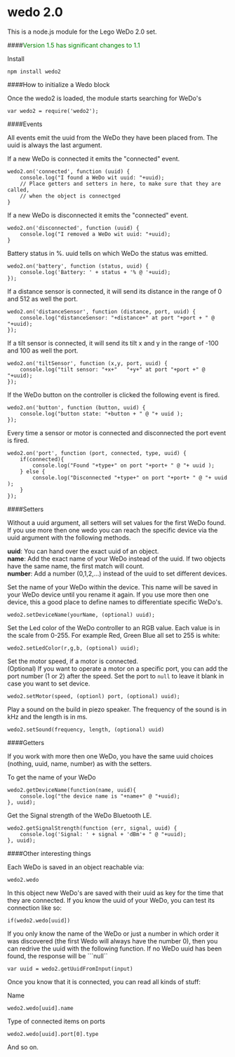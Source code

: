 # wedo 2.0

This is a node.js module for the Lego WeDo 2.0 set.


####<font style="color:green;">Version 1.5 has significant changes to 1.1</font>


Install

~~~~
npm install wedo2
~~~~
    

####How to initialize a Wedo block

Once the wedo2 is loaded, the module starts searching for WeDo's
~~~~
var wedo2 = require('wedo2');
~~~~

####Events

All events emit the uuid from the WeDo they have been placed from.
The uuid is always the last argument.

If a new WeDo is connected it emits the "connected" event.

~~~~
wedo2.on('connected', function (uuid) {
    console.log("I found a WeDo wit uuid: "+uuid);
    // Place getters and setters in here, to make sure that they are called,
    // when the object is connectged
}
~~~~

If a new WeDo is disconnected it emits the "connected" event.
~~~~
wedo2.on('disconnected', function (uuid) {
    console.log("I removed a WeDo wit uuid: "+uuid);
}
~~~~

Battery status in %. uuid tells on which WeDo the status was emitted.
~~~~
wedo2.on('battery', function (status, uuid) {
    console.log('Battery: ' + status + '% @ '+uuid);
});
~~~~

If a distance sensor is connected, it will send its 
distance in the range of 0 and 512 as well the port.
~~~~
wedo2.on('distanceSensor', function (distance, port, uuid) {
	console.log("distanceSensor: "+distance+" at port "+port + " @ "+uuid);
});
~~~~

If a tilt sensor is connected, it will send its 
tilt x and y in the range of -100 and 100 as well the port.
~~~~
wedo2.on('tiltSensor', function (x,y, port, uuid) {
    console.log("tilt sensor: "+x+"   "+y+" at port "+port +" @ "+uuid);
});
~~~~

If the WeDo button on the controller is clicked the following event is fired.
~~~~
wedo2.on('button', function (button, uuid) {
	console.log("button state: "+button + " @ "+ uuid );
});
~~~~

Every time a sensor or motor is connected and disconnected the port event is fired.
~~~~
wedo2.on('port', function (port, connected, type, uuid) {
	if(connected){
		console.log("Found "+type+" on port "+port+ " @ "+ uuid );
	} else {
		console.log("Disconnected "+type+" on port "+port+ " @ "+ uuid );
	}
});
~~~~

####Setters

Without a uuid argument, all setters will set values for the first WeDo found.
If you use more then one wedo you can reach the specific device via the uuid argument with the following methods.

<b>uuid</b>: You can hand over the exact uuid of an object.<br>
<b>name</b>: Add the exact name of your WeDo instead of the uuid. If two objects have the same name, the first match will count.<br>
<b>number</b>: Add a number (0,1,2,...) instead of the uuid to set different devices.

Set the name of your WeDo within the device. This name will be saved in your WeDo device until you rename it again. If you use more then one device, this a good place to define names to differentiate specific WeDo's.
~~~~
wedo2.setDeviceName(yourName, (optional) uuid);
~~~~

Set the Led color of the WeDo controller to an RGB value.
Each value is in the scale from 0-255.
For example Red, Green Blue all set to 255 is white:
~~~~
wedo2.setLedColor(r,g,b, (optional) uuid); 
~~~~

Set the motor speed, if a motor is connected.<br>
(Optional) If you want to operate a motor on a specific port,
you can add the port number (1 or 2) after the speed.
Set the port to ```null``` to leave it blank in case you want to set device.
~~~~
wedo2.setMotor(speed, (optionl) port, (optional) uuid);
~~~~

Play a sound on the build in piezo speaker.
The frequency of the sound is in kHz and the length is in ms.

~~~~
wedo2.setSound(frequency, length, (optional) uuid)
~~~~


####Getters	
		
If you work with more then one WeDo, you have the same uuid choices (nothing, uuid, name, number) as with the setters.		
		
To get the name of your WeDo
~~~~		
wedo2.getDeviceName(function(name, uuid){
    console.log("the device name is "+name+" @ "+uuid);
}, uuid);
~~~~

Get the Signal strength of the WeDo Bluetooth LE.

~~~~
wedo2.getSignalStrength(function (err, signal, uuid) {
	console.log('Signal: ' + signal + 'dBm'+ " @ "+uuid);
}, uuid);
~~~~

####Other interesting things
	
Each WeDo is saved in an object reachable via:

~~~~
wedo2.wedo
~~~~

In this object new WeDo's are saved with their uuid as key for the time that they are connected.
If you know the uuid of your WeDo, you can test its connection like so: 
~~~~
if(wedo2.wedo[uuid])
~~~~

If you only know the name of the WeDo or just a number in which order it was discovered (the first Wedo will always have the number 0),
then you can redrive the uuid with the following function. If no WeDo uuid has been found, the response will be ```null``

~~~~`
var uuid = wedo2.getUuidFromInput(input)
~~~~

Once you know that it is connected, you can read all kinds of stuff:

Name
~~~~
wedo2.wedo[uuid].name
~~~~

Type of connected items on ports
~~~~
wedo2.wedo[uuid].port[0].type
~~~~

And so on.
